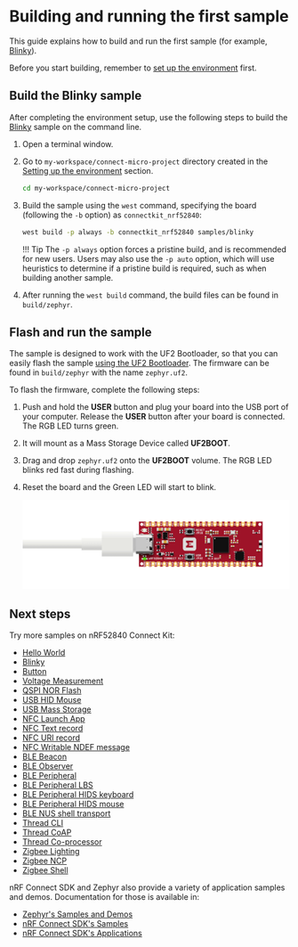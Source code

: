 # Building and running the first sample

This guide explains how to build and run the first sample (for example, [Blinky]).

Before you start building, remember to [set up the environment](./setup.md) first.

## Build the Blinky sample

After completing the environment setup, use the following steps to build the [Blinky] sample on the command line.

1. Open a terminal window.

2. Go to `my-workspace/connect-micro-project` directory created in the [Setting up the environment](./setup.md#get-the-code) section.

    ``` bash linenums="1"
    cd my-workspace/connect-micro-project
    ```

3. Build the sample using the `west` command, specifying the board (following the `-b` option) as `connectkit_nrf52840`:

    ``` bash linenums="1"
    west build -p always -b connectkit_nrf52840 samples/blinky
    ```

    !!! Tip
        The `-p always` option forces a pristine build, and is recommended for new users. Users may also use the `-p auto` option, which will use heuristics to determine if a pristine build is required, such as when building another sample.

4. After running the `west build` command, the build files can be found in `build/zephyr`. 

## Flash and run the sample

The sample is designed to work with the UF2 Bootloader, so that you can easily flash the sample [using the UF2 Bootloader](../../programming/uf2boot.md). The firmware can be found in `build/zephyr` with the name `zephyr.uf2`.

To flash the firmware, complete the following steps:

1. Push and hold the __USER__ button and plug your board into the USB port of your computer. Release the __USER__ button after your board is connected. The RGB LED turns green.

2. It will mount as a Mass Storage Device called __UF2BOOT__.

3. Drag and drop `zephyr.uf2` onto the __UF2BOOT__ volume. The RGB LED blinks red fast during flashing.

4. Reset the board and the Green LED will start to blink.

    ![](../../assets/images/blinky_demo.gif)

## Next steps

Try more samples on nRF52840 Connect Kit:

* [Hello World](./samples/hello_world.md)
* [Blinky](./samples/blinky.md)
* [Button](./samples/button.md)
* [Voltage Measurement](./samples/voltage_measurement.md)
* [QSPI NOR Flash](./samples/qspi_flash.md)
* [USB HID Mouse](./samples/usb/hid_mouse.md)
* [USB Mass Storage](./samples/usb/mass.md)
* [NFC Launch App](./samples/nfc/launch_app.md)
* [NFC Text record](./samples/nfc/text_record.md)
* [NFC URI record](./samples/nfc/uri_record.md)
* [NFC Writable NDEF message](./samples/nfc/writable_ndef_msg.md)
* [BLE Beacon](./samples/ble/beacon.md)
* [BLE Observer](./samples/ble/observer.md)
* [BLE Peripheral](./samples/ble/peripheral.md)
* [BLE Peripheral LBS](./samples/ble/peripheral_lbs.md)
* [BLE Peripheral HIDS keyboard](./samples/ble/peripheral_hids_keyboard.md)
* [BLE Peripheral HIDS mouse](./samples/ble/peripheral_hids_mouse.md)
* [BLE NUS shell transport](./samples/ble/shell_bt_nus.md)
* [Thread CLI](./samples/thread/cli.md)
* [Thread CoAP](./samples/thread/coap.md)
* [Thread Co-processor](./samples/thread/coprocessor.md)
* [Zigbee Lighting](./samples/zigbee/lighting.md)
* [Zigbee NCP](./samples/zigbee/ncp.md)
* [Zigbee Shell](./samples/zigbee/shell.md)

nRF Connect SDK and Zephyr also provide a variety of application samples and demos. Documentation for those is available in:

- [Zephyr's Samples and Demos](https://docs.zephyrproject.org/latest/samples/index.html#samples-and-demos)
- [nRF Connect SDK's Samples](https://developer.nordicsemi.com/nRF_Connect_SDK/doc/latest/nrf/samples.html)
- [nRF Connect SDK's Applications](https://developer.nordicsemi.com/nRF_Connect_SDK/doc/latest/nrf/applications.html)


[Blinky]: ./samples/blinky.md